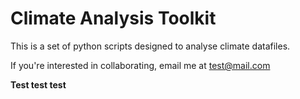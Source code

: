 # Climate Analysis Toolkit

This is a set of python scripts designed to analyse climate datafiles.

If you're interested in collaborating, email me at test@mail.com

**Test test test**
